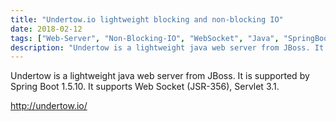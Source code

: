 ```yaml
---
title: "Undertow.io lightweight blocking and non-blocking IO"
date: 2018-02-12
tags: ["Web-Server", "Non-Blocking-IO", "WebSocket", "Java", "SpringBoot"]
description: "Undertow is a lightweight java web server from JBoss. It is supported by Spring Boot 1.5.10. It supports Web Socket (JSR-356), Servlet 3.1."
---
```


Undertow is a lightweight java web server from JBoss. It is supported by Spring Boot 1.5.10. It supports Web Socket (JSR-356), Servlet 3.1.

http://undertow.io/

